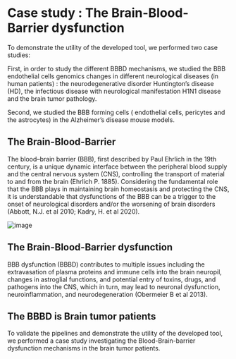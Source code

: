 # Case study : The Brain-Blood-Barrier dysfunction 

To demonstrate the utility of the developed tool, we performed two case studies: 

First, in order to study the different BBBD mechanisms, we studied the BBB endothelial cells genomics changes in different neurological diseases (in human patients) : the  neurodegenerative disorder Huntington’s disease (HD), the infectious disease with neurological manifestation H1N1 disease and the brain tumor pathology.

Second, we studied the BBB forming cells ( endothelial cells, pericytes and the astrocytes) in the Alzheimer’s disease mouse models.


## The Brain-Blood-Barrier 
The blood–brain barrier (BBB), first described by Paul Ehrlich in the 19th century, is a unique dynamic interface between the peripheral blood supply and the central nervous system (CNS), controlling the transport of material to and from the brain (Ehrlich P. 1885). Considering the fundamental role that the BBB plays in maintaining brain homeostasis and protecting the CNS, it is understandable that dysfunctions of the BBB can be a trigger to the onset of neurological disorders and/or the worsening of brain disorders (Abbott, N.J. et al 2010; Kadry, H. et al 2020).

![image](https://user-images.githubusercontent.com/73958439/187387516-14451512-5ac2-46d8-a14d-9170fe7c759f.png)


## The Brain-Blood-Barrier dysfunction
BBB dysfunction (BBBD) contributes to multiple issues including the extravasation of plasma proteins and immune cells into the brain neuropil, changes in astroglial functions, and potential entry of toxins, drugs, and pathogens into the CNS, which in turn, may lead to neuronal dysfunction, neuroinflammation, and neurodegeneration (Obermeier B et al 2013).

## The BBBD is Brain tumor patients 
To validate the pipelines and demonstrate the utility of the developed tool, we performed a case study investigating the Blood-Brain-barrier dysfunction mechanisms in the brain tumor patients.
